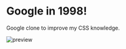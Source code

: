 # Google in 1998!

Google clone to improve my CSS knowledge.

![preview](https://user-images.githubusercontent.com/61091039/215282691-8e55b6b9-8fa3-4042-8a3d-ef080aa3d991.png)
